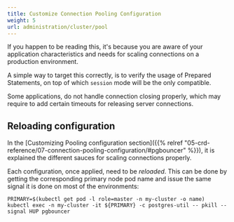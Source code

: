 ```yaml
---
title: Customize Connection Pooling Configuration
weight: 5
url: administration/cluster/pool
---
```


If you happen to be reading this, it's because you are aware of your application characteristics and needs for scaling connections on a production environment.

A simple way to target this correctly, is to verify the usage of Prepared Statements, on top of which `session` mode will be the only compatible.

Some applications, do not handle connection closing properly, which may require to add certain timeouts for releasing server connections.


## Reloading configuration

In the [Customizing Pooling configuration section]({{% relref "05-crd-reference/07-connection-pooling-configuration/#pgbouncer" %}}), it is explained the different sauces for scaling connections properly.

Each configuration, once applied, need to be _reloaded_. This can be done by getting the corresponding primary node pod name and issue the same signal it is done on most of the environments:

```
PRIMARY=$(kubectl get pod -l role=master -n my-cluster -o name)
kubectl exec -n my-cluster -it ${PRIMARY} -c postgres-util -- pkill --signal HUP pgbouncer
```

